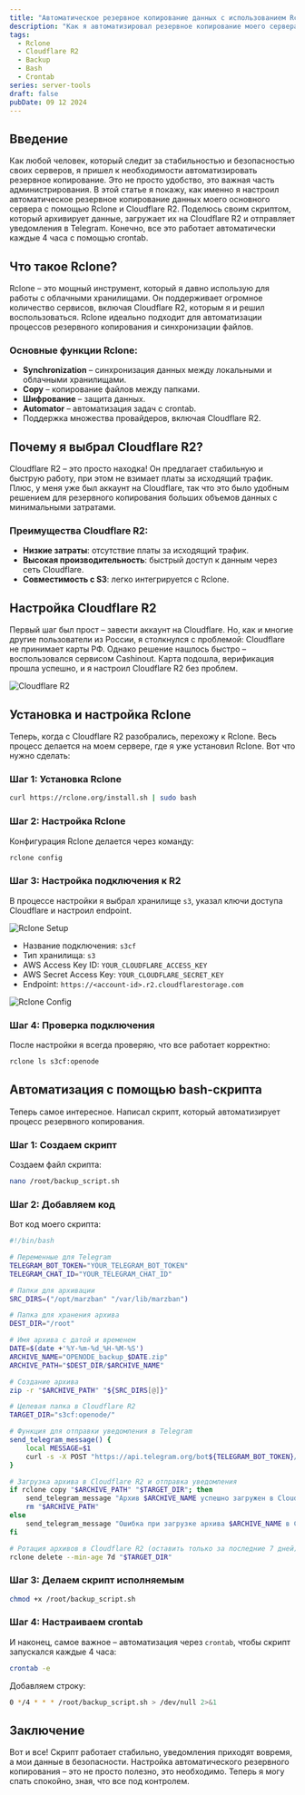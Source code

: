 ```yaml
---
title: "Автоматическое резервное копирование данных с использованием Rclone и Cloudflare R2"
description: "Как я автоматизировал резервное копирование моего сервера с помощью Rclone и Cloudflare R2."
tags:
  - Rclone
  - Cloudflare R2
  - Backup
  - Bash
  - Crontab
series: server-tools
draft: false
pubDate: 09 12 2024
---
```


## Введение

Как любой человек, который следит за стабильностью и безопасностью своих серверов, я пришел к необходимости автоматизировать резервное копирование. Это не просто удобство, это важная часть администрирования. В этой статье я покажу, как именно я настроил автоматическое резервное копирование данных моего основного сервера с помощью Rclone и Cloudflare R2. Поделюсь своим скриптом, который архивирует данные, загружает их на Cloudflare R2 и отправляет уведомления в Telegram. Конечно, все это работает автоматически каждые 4 часа с помощью crontab.

## Что такое Rclone?

Rclone – это мощный инструмент, который я давно использую для работы с облачными хранилищами. Он поддерживает огромное количество сервисов, включая Cloudflare R2, которым я и решил воспользоваться. Rclone идеально подходит для автоматизации процессов резервного копирования и синхронизации файлов.

### Основные функции Rclone:

- **Synchronization** – синхронизация данных между локальными и облачными хранилищами.
- **Copy** – копирование файлов между папками.
- **Шифрование** – защита данных.
- **Automator** – автоматизация задач с crontab.
- Поддержка множества провайдеров, включая Cloudflare R2.

## Почему я выбрал Cloudflare R2?

Cloudflare R2 – это просто находка! Он предлагает стабильную и быструю работу, при этом не взимает платы за исходящий трафик. Плюс, у меня уже был аккаунт на Cloudflare, так что это было удобным решением для резервного копирования больших объемов данных с минимальными затратами.

### Преимущества Cloudflare R2:

- **Низкие затраты**: отсутствие платы за исходящий трафик.
- **Высокая производительность**: быстрый доступ к данным через сеть Cloudflare.
- **Совместимость с S3**: легко интегрируется с Rclone.

## Настройка Cloudflare R2

Первый шаг был прост – завести аккаунт на Cloudflare. Но, как и многие другие пользователи из России, я столкнулся с проблемой: Cloudflare не принимает карты РФ. Однако решение нашлось быстро – воспользовался сервисом Cashinout. Карта подошла, верификация прошла успешно, и я настроил Cloudflare R2 без проблем.

![Cloudflare R2](https://openode.xyz/uploads/monthly_2024_05/image.png.d33a9c2aaac69e7c14ae73a220b204c1.png)

## Установка и настройка Rclone

Теперь, когда с Cloudflare R2 разобрались, перехожу к Rclone. Весь процесс делается на моем сервере, где я уже установил Rclone. Вот что нужно сделать:

### Шаг 1: Установка Rclone

```bash
curl https://rclone.org/install.sh | sudo bash
```

### Шаг 2: Настройка Rclone

Конфигурация Rclone делается через команду:

```bash
rclone config
```

### Шаг 3: Настройка подключения к R2

В процессе настройки я выбрал хранилище `s3`, указал ключи доступа Cloudflare и настроил endpoint.

![Rclone Setup](https://openode.xyz/uploads/monthly_2024_05/image.png.63153573fb808842bd0a0f633034146f.png)

- Название подключения: `s3cf`
- Тип хранилища: `s3`
- AWS Access Key ID: `YOUR_CLOUDFLARE_ACCESS_KEY`
- AWS Secret Access Key: `YOUR_CLOUDFLARE_SECRET_KEY`
- Endpoint: `https://<account-id>.r2.cloudflarestorage.com`

![Rclone Config](https://openode.xyz/uploads/monthly_2024_05/image.png.0a052fef3da53cef90e1d712b21aec5d.png)

### Шаг 4: Проверка подключения

После настройки я всегда проверяю, что все работает корректно:

```bash
rclone ls s3cf:openode
```

## Автоматизация с помощью bash-скрипта

Теперь самое интересное. Написал скрипт, который автоматизирует процесс резервного копирования.

### Шаг 1: Создаем скрипт

Создаем файл скрипта:

```bash
nano /root/backup_script.sh
```

### Шаг 2: Добавляем код

Вот код моего скрипта:

```bash
#!/bin/bash

# Переменные для Telegram
TELEGRAM_BOT_TOKEN="YOUR_TELEGRAM_BOT_TOKEN"
TELEGRAM_CHAT_ID="YOUR_TELEGRAM_CHAT_ID"

# Папки для архивации
SRC_DIRS=("/opt/marzban" "/var/lib/marzban")

# Папка для хранения архива
DEST_DIR="/root"

# Имя архива с датой и временем
DATE=$(date +'%Y-%m-%d_%H-%M-%S')
ARCHIVE_NAME="OPENODE_backup_$DATE.zip"
ARCHIVE_PATH="$DEST_DIR/$ARCHIVE_NAME"

# Создание архива
zip -r "$ARCHIVE_PATH" "${SRC_DIRS[@]}"

# Целевая папка в Cloudflare R2
TARGET_DIR="s3cf:openode/"

# Функция для отправки уведомления в Telegram
send_telegram_message() {
    local MESSAGE=$1
    curl -s -X POST "https://api.telegram.org/bot${TELEGRAM_BOT_TOKEN}/sendMessage"     -d chat_id="${TELEGRAM_CHAT_ID}" -d text="${MESSAGE}"
}

# Загрузка архива в Cloudflare R2 и отправка уведомления
if rclone copy "$ARCHIVE_PATH" "$TARGET_DIR"; then
    send_telegram_message "Архив $ARCHIVE_NAME успешно загружен в Cloudflare R2."
    rm "$ARCHIVE_PATH"
else
    send_telegram_message "Ошибка при загрузке архива $ARCHIVE_NAME в Cloudflare R2."
fi

# Ротация архивов в Cloudflare R2 (оставить только за последние 7 дней)
rclone delete --min-age 7d "$TARGET_DIR"
```

### Шаг 3: Делаем скрипт исполняемым

```bash
chmod +x /root/backup_script.sh
```

### Шаг 4: Настраиваем crontab

И наконец, самое важное – автоматизация через `crontab`, чтобы скрипт запускался каждые 4 часа:

```bash
crontab -e
```

Добавляем строку:

```bash
0 */4 * * * /root/backup_script.sh > /dev/null 2>&1
```

## Заключение

Вот и все! Скрипт работает стабильно, уведомления приходят вовремя, а мои данные в безопасности. Настройка автоматического резервного копирования – это не просто полезно, это необходимо. Теперь я могу спать спокойно, зная, что все под контролем.
